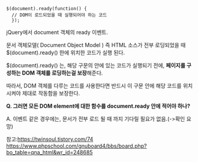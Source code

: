 
```
$(document).ready(function() { 
  // DOM이 로드되었을 때 실행되어야 하는 코드 
  });
```

jQuery에서 document 객체의 ready 이벤트. 

문서 객체모델( Document Object Model ) 즉 HTML 소스가 전부 로딩되었을 때 $(document).ready() 한에 위치한 코드가 실행 된다. 

$(document).ready() 는, 해당 구문의 안에 있는 코드가 실행되기 전에, **페이지를 구성하는 DOM 객체를 로딩하는걸 보장**해준다. 

따라서, DOM 객체를 다루는 코드를 사용한다면 
반드시 이 구문 안에 해당 코드를 위치시켜야 제대로 작동함을 보장한다.


**Q. 그러면 모든 DOM element에 대한 함수를 document.ready 안에 적어야 하나?**

A. 이벤트 같은 경우에는, 문서가 전부 로드 될 때 까지 기다릴 필요가 없음.(->확인 요망)

참고:https://twinsoul.tistory.com/74
https://www.phpschool.com/gnuboard4/bbs/board.php?bo_table=qna_html&wr_id=248685
